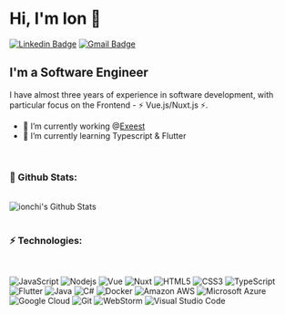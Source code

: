 # Hi, I'm Ion 👋

[![Linkedin Badge](https://img.shields.io/badge/-ionchi-blue?style=for-the-badge&logo=Linkedin&logoColor=white&link=https://www.linkedin.com/in/ion-chiriac/)](https://www.linkedin.com/in/ion-chiriac/)
[![Gmail Badge](https://img.shields.io/badge/-ion.chiriac@live.com-0078D4?style=for-the-badge&logo=microsoft-outlook&link=mailto:ion.chiriac@live.com)](mailto:ion.chiriac@live.com)

## I'm a Software Engineer

I have almost three years of experience in software development, with particular focus on the Frontend - ⚡ Vue.js/Nuxt.js ⚡.

- 🔭 I’m currently working @[Exeest][exeest]
- 🌱 I’m currently learning Typescript & Flutter

<br />

###  🚀 Github Stats:
<br />
<img alt="ionchi's Github Stats" src="https://github-readme-stats.ionchi.vercel.app/api?username=ionchi&theme=dark&hide_title=true&count_private=true&show_icons=true&hide_border=true" />

<br />
<br />

### ⚡ Technologies:
<br />

![JavaScript](https://img.shields.io/badge/-JavaScript-black?style=flat-square&logo=javascript)
![Nodejs](https://img.shields.io/badge/-Node.js-339933?style=flat-square&logo=Node.js&logoColor=white)
![Vue](https://img.shields.io/badge/-Vue.js-4FC08D?style=flat-square&logo=vue.js&logoColor=white)
![Nuxt](https://img.shields.io/badge/-Nuxt-00C58E?style=flat-square&logo=nuxt.js&logoColor=white)
![HTML5](https://img.shields.io/badge/-HTML5-E34F26?style=flat-square&logo=html5&logoColor=white)
![CSS3](https://img.shields.io/badge/-CSS3-1572B6?style=flat-square&logo=css3)
![TypeScript](https://img.shields.io/badge/-TypeScript-007ACC?style=flat-square&logo=typescript)
![Flutter](https://img.shields.io/badge/-Flutter-02569B?style=flat-square&logo=flutter)
![Java](https://img.shields.io/badge/-Java-007396?style=flat-square&logo=java)
![C#](https://img.shields.io/badge/-CSharp-239120?style=flat-square&logo=c-sharp)
![Docker](https://img.shields.io/badge/-Docker-2496ED?style=flat-square&logo=docker&logoColor=white)
![Amazon AWS](https://img.shields.io/badge/AWS-232F3E?style=flat-square&logo=amazon-aws)
![Microsoft Azure](https://img.shields.io/badge/Azure-232F7E?style=flat-square&logo=microsoft-azure)
![Google Cloud](https://img.shields.io/badge/GCP-4285F4?style=flat-square&logo=google-cloud&logoColor=white)
![Git](https://img.shields.io/badge/-Git-F05032?style=flat-square&logo=git&logoColor=white)
![WebStorm](https://img.shields.io/badge/-WebStorm-black?style=flat-square&logo=webstorm)
![Visual Studio Code](https://img.shields.io/badge/-VS%20Code-007ACC?style=flat-square&logo=visual-studio-code)

[exeest]: https://exeest.com/